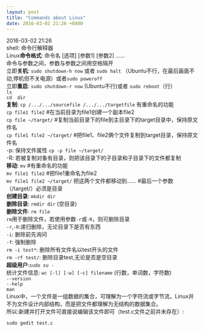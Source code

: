 ```yaml
---
layout: post
title: "Commands about Linux"
date: 2016-03-02 21:26 +0800
---
```

2016-03-02 21:26  
shell: 命令行解释器  
Linux**命令格式**: 命令名 [选项] [参数1] [参数2] ……   
命令与参数之间，参数与参数之间用空格隔开  
立即**关机**:  `sudo shutdown-h now` 或者 `sudo halt` （Ubuntu不行，在最后画面不动,停机但不关电源）或者`sudo poweroff`  
立即**重启**:  `sudo shutdown-r now` (Ubuntu不行)或者 `sudo reboot`（行）  
`ls`  
`cd  dir`  
**复制**: `cp /.../.../sourcefile /.../.../targetfile` 有重命名的功能  
`cp file1 file2` #在当前目录为file1创建一个副本file2  
`cp file ~/target/` #复制当前目录下的file到主目录下的target目录中，保持原文件名  
`cp file1 file2 ~/target/` #把file1、file2俩个文件复制到target目录，保持原文件名  
-p: 保持文件属性 `cp -p file ~/target/`  
-R: 若被复制对象有目录，则把该目录下的子目录和子目录下的文件都复制  
**移动**: `mv` #有重命名的功能  
`mv file1 file2` #把file1重命名为file2  
`mv file1 file2 ~/target/` 把这两个文件都移动到…… #最后一个参数（/target/）必须是目录  
**创建目录**: `mkdir dir`  
**删除目录**: `rmdir dir`  (空目录)  
**删除文件**: `rm file`  
`rm`用于删除文件，若使用参数`-r`或`-R`，则可删除目录  
`-r`,`-R`:递归删除，无论目录下是否有东西  
`-i`: 删除前先询问  
`-f`: 强制删除  
`rm -i test*`: 删除所有文件名以test开头的文件  
`rm -rf test/`: 删除目录test,无论是否是空目录  
**超级用户**:`sudo su -`  
统计文件信息: `wc [-l] [-w] [-c] filename` (行数，单词数，字符数)  
`--version`  
`--help`  
`man`  
Linux中，一个文件是一组数据的集合，可理解为一个字符流或字节流，Linux并不为文件设计内部结构，而是把文件都理解为无结构的数据集合。  
所以:新建并打开文件可直接说编辑该文件即可（test.c文件之前并未存在）:

    sudo gedit test.c

